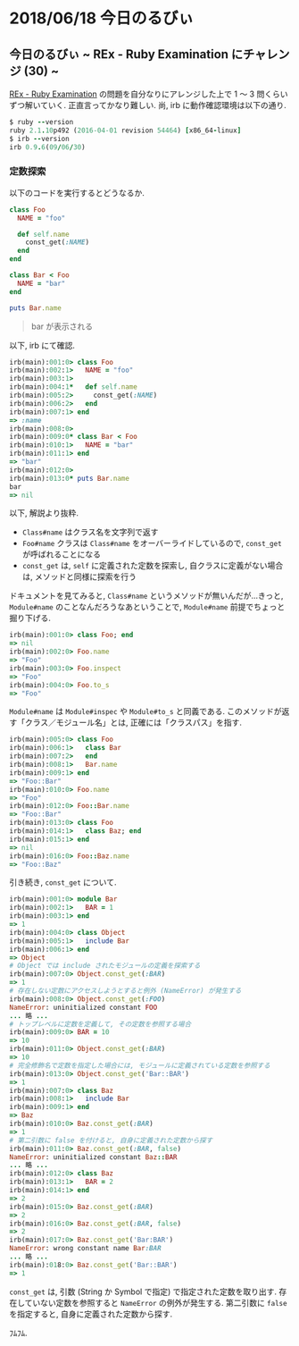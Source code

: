 # 2018/06/18 今日のるびぃ

## 今日のるびぃ ~ REx - Ruby Examination にチャレンジ (30) ~

[REx - Ruby Examination](https://rex.libertyfish.co.jp/) の問題を自分なりにアレンジした上で 1 〜 3 問くらいずつ解いていく. 正直言ってかなり難しい. 尚, irb に動作確認環境は以下の通り.

```ruby
$ ruby --version
ruby 2.1.10p492 (2016-04-01 revision 54464) [x86_64-linux]
$ irb --version
irb 0.9.6(09/06/30)
```

### 定数探索

以下のコードを実行するとどうなるか.

```ruby
class Foo
  NAME = "foo"

  def self.name
    const_get(:NAME)
  end
end

class Bar < Foo
  NAME = "bar"
end

puts Bar.name
```

> bar が表示される

以下, irb にて確認.

```ruby
irb(main):001:0> class Foo
irb(main):002:1>   NAME = "foo"
irb(main):003:1> 
irb(main):004:1*   def self.name
irb(main):005:2>     const_get(:NAME)
irb(main):006:2>   end
irb(main):007:1> end
=> :name
irb(main):008:0> 
irb(main):009:0* class Bar < Foo
irb(main):010:1>   NAME = "bar"
irb(main):011:1> end
=> "bar"
irb(main):012:0> 
irb(main):013:0* puts Bar.name
bar
=> nil
```

以下, 解説より抜粋.

* `Class#name` はクラス名を文字列で返す
* `Foo#name` クラスは `Class#name` をオーバーライドしているので, `const_get` が呼ばれることになる
* `const_get` は, `self` に定義された定数を探索し, 自クラスに定義がない場合は, メソッドと同様に探索を行う

ドキュメントを見てみると, `Class#name` というメソッドが無いんだが...きっと, `Module#name` のことなんだろうなあということで, `Module#name` 前提でちょっと掘り下げる.

```ruby
irb(main):001:0> class Foo; end
=> nil
irb(main):002:0> Foo.name
=> "Foo"
irb(main):003:0> Foo.inspect
=> "Foo"
irb(main):004:0> Foo.to_s
=> "Foo"
```

`Module#name` は `Module#inspec` や `Module#to_s` と同義である. このメソッドが返す「クラス／モジュール名」とは, 正確には「クラスパス」を指す.

```ruby
irb(main):005:0> class Foo
irb(main):006:1>   class Bar
irb(main):007:2>   end
irb(main):008:1>   Bar.name
irb(main):009:1> end
=> "Foo::Bar"
irb(main):010:0> Foo.name
=> "Foo"
irb(main):012:0> Foo::Bar.name
=> "Foo::Bar"
irb(main):013:0> class Foo
irb(main):014:1>   class Baz; end
irb(main):015:1> end
=> nil
irb(main):016:0> Foo::Baz.name
=> "Foo::Baz"
```

引き続き, `const_get` について.

```ruby
irb(main):001:0> module Bar
irb(main):002:1>   BAR = 1
irb(main):003:1> end
=> 1
irb(main):004:0> class Object
irb(main):005:1>   include Bar
irb(main):006:1> end
=> Object
# Object では include されたモジュールの定義を探索する
irb(main):007:0> Object.const_get(:BAR)
=> 1
# 存在しない定数にアクセスしようとすると例外 (NameError) が発生する
irb(main):008:0> Object.const_get(:FOO)
NameError: uninitialized constant FOO
... 略 ...
# トップレベルに定数を定義して, その定数を参照する場合
irb(main):009:0> BAR = 10
=> 10
irb(main):011:0> Object.const_get(:BAR)
=> 10
# 完全修飾名で定数を指定した場合には, モジュールに定義されている定数を参照する
irb(main):013:0> Object.const_get('Bar::BAR')
=> 1
irb(main):007:0> class Baz
irb(main):008:1>   include Bar
irb(main):009:1> end
=> Baz
irb(main):010:0> Baz.const_get(:BAR)
=> 1
# 第二引数に false を付けると, 自身に定義された定数から探す
irb(main):011:0> Baz.const_get(:BAR, false)
NameError: uninitialized constant Baz::BAR
... 略 ...
irb(main):012:0> class Baz
irb(main):013:1>   BAR = 2
irb(main):014:1> end
=> 2
irb(main):015:0> Baz.const_get(:BAR)
=> 2
irb(main):016:0> Baz.const_get(:BAR, false)
=> 2
irb(main):017:0> Baz.const_get('Bar:BAR')
NameError: wrong constant name Bar:BAR
... 略 ...
irb(main):018:0> Baz.const_get('Bar::BAR')
=> 1
```

`const_get` は, 引数 (String か Symbol で指定) で指定された定数を取り出す. 存在していない定数を参照すると `NameError` の例外が発生する. 第二引数に `false` を指定すると, 自身に定義された定数から探す.

ﾌﾑﾌﾑ.
